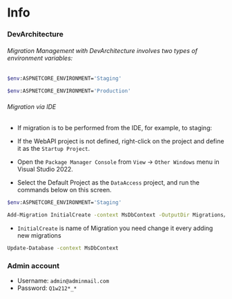 # Info

### DevArchitecture

###### Migration Management with DevArchitecture involves two types of environment variables:

```bash
$env:ASPNETCORE_ENVIRONMENT='Staging'
```

```bash
$env:ASPNETCORE_ENVIRONMENT='Production'
```

###### Migration via IDE

* If migration is to be performed from the IDE, for example, to staging:

* If the WebAPI project is not defined, right-click on the project and define it as the `Startup Project`.

* Open the `Package Manager Console` from `View` -> `Other Windows` menu in Visual Studio 2022.

* Select the Default Project as the `DataAccess` project, and run the commands below on this screen.
  

```bash
$env:ASPNETCORE_ENVIRONMENT='Staging'
```

```bash
Add-Migration InitialCreate -context MsDbContext -OutputDir Migrations/Ms
```

* `InitialCreate` is name of Migration you need change it every adding new migrations
```bash
Update-Database -context MsDbContext
```

### Admin account

* Username: `admin@adminmail.com`
* Password: `Q1w212*_*`
